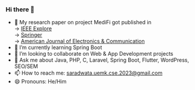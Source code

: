 ### Hi there 👋

<!--
**Saradwata-Bandyopadhyay/Saradwata-Bandyopadhyay** is a ✨ _special_ ✨ repository because its `README.md` (this file) appears on your GitHub profile.
Here are some ideas to get you started:
-->
- 🔭 My research paper on project MediFi got published in<br> 
                   -> [IEEE Explore](https://ieeexplore.ieee.org/document/9791747)<br>
                   -> [Springer](https://link.springer.com/chapter/10.1007/978-981-19-5191-6_40)<br>
                   -> [American Journal of Electronics & Communication](https://www.ingentaconnect.com/content/smart/ajec/2022/00000002/00000003/art00005)<br>
- 🌱 I’m currently learning Spring Boot
- 👯 I’m looking to collaborate on Web & App Development projects
- 💬 Ask me about Java, PHP, C, Laravel, Spring Boot, Flutter, WordPress, SEO/SEM
- 📫 How to reach me: saradwata.uemk.cse.2023@gmail.com
- 😄 Pronouns: He/Him
